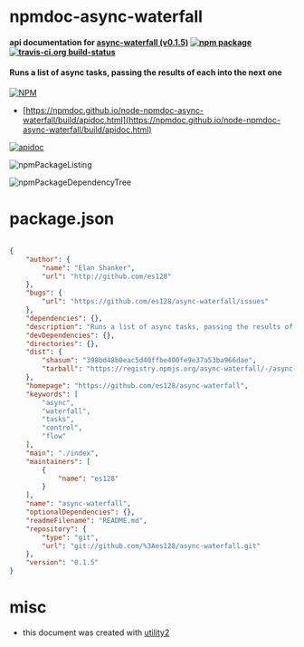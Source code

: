 # npmdoc-async-waterfall

#### api documentation for  [async-waterfall (v0.1.5)](https://github.com/es128/async-waterfall)  [![npm package](https://img.shields.io/npm/v/npmdoc-async-waterfall.svg?style=flat-square)](https://www.npmjs.org/package/npmdoc-async-waterfall) [![travis-ci.org build-status](https://api.travis-ci.org/npmdoc/node-npmdoc-async-waterfall.svg)](https://travis-ci.org/npmdoc/node-npmdoc-async-waterfall)

#### Runs a list of async tasks, passing the results of each into the next one

[![NPM](https://nodei.co/npm/async-waterfall.png?downloads=true&downloadRank=true&stars=true)](https://www.npmjs.com/package/async-waterfall)

- [https://npmdoc.github.io/node-npmdoc-async-waterfall/build/apidoc.html](https://npmdoc.github.io/node-npmdoc-async-waterfall/build/apidoc.html)

[![apidoc](https://npmdoc.github.io/node-npmdoc-async-waterfall/build/screenCapture.buildCi.browser.%252Ftmp%252Fbuild%252Fapidoc.html.png)](https://npmdoc.github.io/node-npmdoc-async-waterfall/build/apidoc.html)

![npmPackageListing](https://npmdoc.github.io/node-npmdoc-async-waterfall/build/screenCapture.npmPackageListing.svg)

![npmPackageDependencyTree](https://npmdoc.github.io/node-npmdoc-async-waterfall/build/screenCapture.npmPackageDependencyTree.svg)



# package.json

```json

{
    "author": {
        "name": "Elan Shanker",
        "url": "http://github.com/es128"
    },
    "bugs": {
        "url": "https://github.com/es128/async-waterfall/issues"
    },
    "dependencies": {},
    "description": "Runs a list of async tasks, passing the results of each into the next one",
    "devDependencies": {},
    "directories": {},
    "dist": {
        "shasum": "398bd48b0eac5d40ffbe400fe9e37a53ba966dae",
        "tarball": "https://registry.npmjs.org/async-waterfall/-/async-waterfall-0.1.5.tgz"
    },
    "homepage": "https://github.com/es128/async-waterfall",
    "keywords": [
        "async",
        "waterfall",
        "tasks",
        "control",
        "flow"
    ],
    "main": "./index",
    "maintainers": [
        {
            "name": "es128"
        }
    ],
    "name": "async-waterfall",
    "optionalDependencies": {},
    "readmeFilename": "README.md",
    "repository": {
        "type": "git",
        "url": "git://github.com/%3Aes128/async-waterfall.git"
    },
    "version": "0.1.5"
}
```



# misc
- this document was created with [utility2](https://github.com/kaizhu256/node-utility2)
